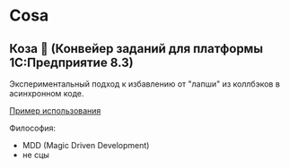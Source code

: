 # Cosa

## Коза 🤘 (Конвейер заданий для платформы 1С:Предприятие 8.3)

Экспериментальный подход к избавлению от "лапши" из коллбэков в асинхронном коде.

[Пример использования](https://github.com/tsukanov-as/goat/blob/dev/src/DataProcessors/%D0%A2%D0%B5%D1%81%D1%82/Forms/%D0%A4%D0%BE%D1%80%D0%BC%D0%B0/Ext/Form/Module.bsl)

Философия:
* MDD (Magic Driven Development)
* не сцы
